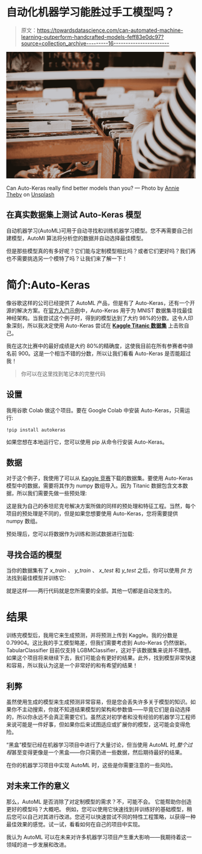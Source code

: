 # 自动化机器学习能胜过手工模型吗？

> 原文：<https://towardsdatascience.com/can-automated-machine-learning-outperform-handcrafted-models-feff83e0dc97?source=collection_archive---------16----------------------->

![](img/dcf158b6e9e6d1a55db05602c8619263.png)

Can Auto-Keras really find better models than you? — Photo by [Annie Theby](https://unsplash.com/@annietheby?utm_source=medium&utm_medium=referral) on [Unsplash](https://unsplash.com?utm_source=medium&utm_medium=referral)

## 在真实数据集上测试 Auto-Keras 模型

自动机器学习(AutoML)可用于自动寻找和训练机器学习模型。您不再需要自己创建模型，AutoMl 算法将分析您的数据并自动选择最佳模型。

但是那些模型真的有多好呢？它们能与定制模型相比吗？或者它们更好吗？我们再也不需要挑选另一个模特了吗？让我们来了解一下！

# 简介:Auto-Keras

像谷歌这样的公司已经提供了 AutoML 产品，但是有了 Auto-Keras，还有一个开源的解决方案。在[官方入门示例](https://autokeras.com/start/)中，Auto-Keras 用于为 MNIST 数据集寻找最佳神经架构。当我尝试这个例子时，得到的模型达到了大约 98%的分数。这令人印象深刻，所以我决定使用 Auto-Keras 尝试在 [**Kaggle Titanic 数据集**](https://www.kaggle.com/francksylla/titanic-machine-learning-from-disaster) 上击败自己。

我在这次比赛中的最好成绩是大约 80%的精确度，这使我目前在所有参赛者中排名前 900。这是一个相当不错的分数，所以让我们看看 Auto-Keras 是否能超过我！

> 你可以在这里找到笔记本的完整代码

## 设置

我用谷歌 Colab 做这个项目。要在 Google Colab 中安装 Auto-Keras，只需运行:

```
!pip install autokeras
```

如果您想在本地运行它，您可以使用 pip 从命令行安装 Auto-Keras。

## 数据

对于这个例子，我使用了可以从 [Kaggle 竞赛](https://www.kaggle.com/c/titanic/data)下载的数据集。要使用 Auto-Keras 模型中的数据，需要将其作为 numpy 数组导入。因为 Titanic 数据包含文本数据，所以我们需要先做一些预处理:

这是我为自己的泰坦尼克号解决方案所做的同样的预处理和特征工程。当然，每个项目的预处理是不同的，但是如果您想要使用 Auto-Keras，您将需要提供 numpy 数组。

预处理后，您可以将数据作为训练和测试数据进行加载:

## 寻找合适的模型

当你的数据集有了 *x_train* 、 *y_train* 、 *x_test* 和 *y_test* 之后，你可以使用 *fit* 方法找到最佳模型并训练它:

就是这样——两行代码就是您所需要的全部。其他一切都是自动发生的。

# 结果

训练完模型后，我用它来生成预测，并将预测上传到 Kaggle。我的分数是 0.79904。这比我的手工模型略差，但我们需要考虑到 Auto-Keras 仍然很新。TabularClassifier 目前仅支持 LGBMClassifier，这对于该数据集来说并不理想。如果这个项目将来继续下去，我们可能会有更好的结果。此外，找到模型非常快速和容易，所以我认为这是一个非常好的和有希望的结果！

## 利弊

虽然使用生成的模型来生成预测非常容易，但是您会丢失许多关于模型的知识。如果你不主动搜索，你就不知道结果模型的架构和参数值——毕竟它们是自动选择的，所以你永远不会真正需要它们。虽然这对初学者和没有经验的机器学习工程师来说可能是一件好事，但如果你后来试图适应或扩展你的模型，这可能会变得危险。

“黑盒”模型已经在机器学习项目中进行了大量讨论，但当使用 AutoML 时,*整个过程*甚至变得更像是一个黑盒——你只需扔进一些数据，然后期待最好的结果。

在你的机器学习项目中实现 AutoML 时，这些是你需要注意的一些风险。

## 对未来工作的意义

那么，AutoML 是否消除了对定制模型的需求？不，可能不会。
它能帮助你创造更好的模型吗？大概吧。
例如，您可以使用它快速找到并训练好的基础模型，稍后您可以自己对其进行改进。您还可以快速尝试不同的特性工程策略，以获得一种最佳效果的感觉。试一试，看看如何在自己的项目中实现。

我认为 AutoML 可以在未来对许多机器学习项目产生重大影响——我期待着这一领域的进一步发展和改进。